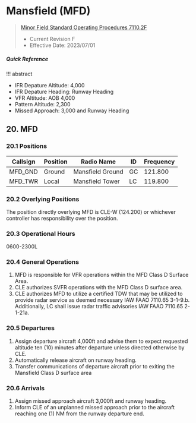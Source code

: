 # Mansfield (MFD)
> [Minor Field Standard Operating Procedures 7110.2F](../../authority-sections/7110.2F-authority.md)
> - Current Revision F
> - Effective Date: 2023/07/01

##### Quick Reference
!!! abstract
- IFR Depature Altitude: 4,000
- IFR Depature Heading: Runway Heading
- VFR Altitude: AOB 4,000
- Pattern Altitude: 2,300
- Missed Approach: 3,000 and Runway Heading


## 20. MFD

### 20.1 Positions
| Callsign | Position | Radio Name | ID | Frequency |
| -- | -- | -- | -- | -- |
| MFD_GND | Ground |  Mansfield Ground | GC | 121.800 |
| MFD_TWR | Local |  Mansfield Tower | LC | 119.800 |

### 20.2 Overlying Positions
The position directly overlying MFD is CLE-W (124.200) or whichever controller has responsibility over the position.

### 20.3 Operational Hours
0600-2300L


### 20.4 General Operations
1. MFD is responsible for VFR operations within the MFD Class D Surface Area. 
2. CLE authorizes SVFR operations with the MFD Class D surface area.
3. CLE authorizes MFD to utilize a certified TDW that may be utilized to provide radar service as deemed necessary IAW FAAO 7110.65 3-1-9.b. Additionally, LC shall issue radar traffic advisories IAW FAAO 7110.65 2-1-21a.


### 20.5 Departures
1. Assign departure aircraft 4,000ft and advise them to expect requested altitude ten (10) minutes after departure unless directed otherwise by CLE.
2. Automatically release aircraft on runway heading.
3. Transfer communications of departure aircraft prior to exiting the Mansfield Class D surface area

### 20.6 Arrivals
1. Assign missed approach aircraft 3,000ft and runway heading.
2. Inform CLE of an unplanned missed approach prior to the aircraft reaching one (1) NM from the runway departure end.